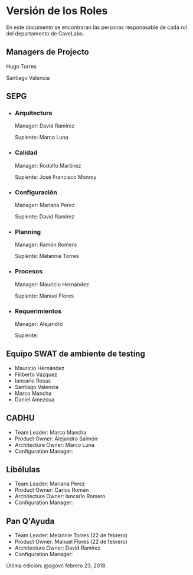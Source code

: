 # Versión de los Roles
En este documento se encontraran las personas responasable de cada rol del departamento de CaveLabs.

## Managers de Projecto
  Hugo Torres
  
  Santiago Valencia

## SEPG
* ### Arquitectura
  Manager: David Ramírez
  
  Suplente: Marco Luna
  
* ### Calidad
  Manager: Rodolfo Martínez
  
  Suplente: José Francisco Monroy
 
* ### Configuración
  Manager: Mariana Pérez
  
  Suplente: David Ramírez
  
* ### Planning
  Manager: Ramón Romero
  
  Suplente: Melannie Torres

* ### Procesos
  Manager: Mauricio Hernández
  
  Suplente: Manuel Flores

* ### Requerimientos
  Manager: Alejandro 
  
  Suplente: 
  
## Equipo SWAT de ambiente de testing
* Mauricio Hernández
* Filiberto Vázquez
* Iancarlo Rosas
* Santiago Valencia
* Marco Mancha
* Daniel Amezcua

## CADHU
* Team Leader: Marco Mancha
* Product Owner: Alejandro Salmón
* Architecture Owner: Marco Luna
* Configuration Manager:

## Libélulas
* Team Leader: Mariana Pérez
* Product Owner: Carlos Román
* Architecture Owner: Iancarlo Romero
* Configuration Manager:

## Pan Q'Ayuda
* Team Leader: Melannie Torres (22 de febrero)
* Product Owner: Manuel Flores (22 de febrero)
* Architecture Owner: David Ramírez
* Configuration Manager:


Última edición: @agovc febrero 23, 2018.
